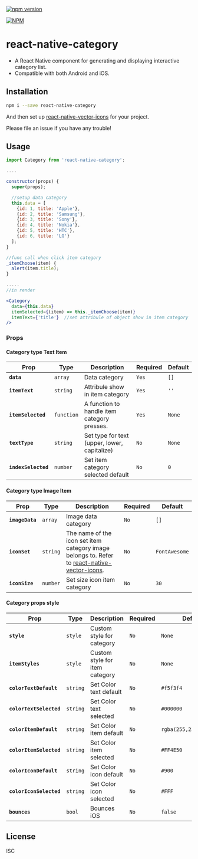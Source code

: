 [![npm version](https://badge.fury.io/js/react-native-category.svg)](https://badge.fury.io/js/react-native-category)

[![NPM](https://nodei.co/npm/react-native-category.png?downloads=true)](https://nodei.co/npm/react-native-category/)
# react-native-category
- A React Native component for generating and displaying interactive category list. 
- Compatible with both Android and iOS.

## Installation

```bash
npm i --save react-native-category
```
And then set up [react-native-vector-icons](https://github.com/oblador/react-native-vector-icons) for your project.

Please file an issue if you have any trouble!

## Usage

```jsx
import Category from 'react-native-category';

....

constructor(props) {
  super(props);

  //setup data category
  this.data = [
    {id: 1, title: 'Apple'},
    {id: 2, title: 'Samsung'},
    {id: 3, title: 'Sony'},
    {id: 4, title: 'Nokia'},
    {id: 5, title: 'HTC'},
    {id: 6, title: 'LG'}
  ];
}

//func call when click item category
_itemChoose(item) {
  alert(item.title);
}

.....
//in render

<Category
  data={this.data}    
  itemSelected={(item) => this._itemChoose(item)}
  itemText={'title'}  //set attribule of object show in item category
/>
```

### Props
#### Category type Text Item
| Prop | Type | Description | Required | Default |
|---|---|---|---|---|
|**`data`**|`array`|Data category |`Yes`|`[]`|
|**`itemText`**|`string`|Attribule show in item category |`Yes`|`''`|
|**`itemSelected`**|`function`|A function to handle item category presses. |`Yes`|`None`|
|**`textType`**|`string`|Set type for text (upper, lower, capitalize) |`No`|`None`|
|**`indexSelected`**|`number`|Set item category selected default |`No`|`0`|

#### Category type Image Item
| Prop | Type | Description | Required | Default |
|---|---|---|---|---|
|**`imageData`**|`array`|Image data category |`No`|`[]`|
|**`iconSet`**|`string`|The name of the icon set item category image belongs to. Refer to [react-native-vector-icons](https://github.com/oblador/react-native-vector-icons). |`No`|`FontAwesome`|
|**`iconSize`**|`number`|Set size icon item category |`No`|`30`|

#### Category props style
| Prop | Type | Description | Required | Default |
|---|---|---|---|---|
|**`style`**|`style`|Custom style for category |`No`|`None`|
|**`itemStyles`**|`style`|Custom style for item category |`No`|`None`|
|**`colorTextDefault`**|`string`|Set Color text default |`No`|`#f5f3f4`|
|**`colorTextSelected`**|`string`|Set Color text selected |`No`|`#000000`|
|**`colorItemDefault`**|`string`|Set Color item default |`No`|`rgba(255,255,255,0.2)`|
|**`colorItemSelected`**|`string`|Set Color item selected |`No`|`#FF4E50`|
|**`colorIconDefault`**|`string`|Set Color icon default |`No`|`#900`|
|**`colorIconSelected`**|`string`|Set Color icon selected |`No`|`#FFF`|
|**`bounces`**|`bool`|Bounces iOS |`No`|`false`|

## License

ISC
